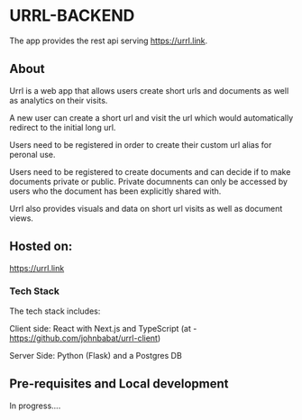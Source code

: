 # URRL-BACKEND

The app provides the rest api serving https://urrl.link.

## About
Urrl is a web app that allows users create short urls and documents as well as analytics on their visits.

A new user can create a short url and visit the url which would automatically redirect to the initial long url.

Users need to be registered in order to create their custom url alias for peronal use.

Users need to be registered to create documents and can decide if to make documents private or public. Private documnents can only be accessed by users who the document has been explicitly shared with.

Urrl also provides visuals and data on short url visits as well as document views.

## Hosted on:
https://urrl.link

### Tech Stack
The tech stack includes:

Client side: React with Next.js and TypeScript (at - https://github.com/johnbabat/urrl-client)

Server Side: Python (Flask) and a Postgres DB 


## Pre-requisites and Local development
In progress....

